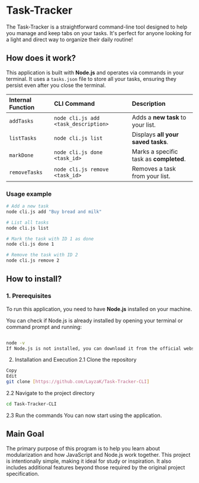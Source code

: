 # Task-Tracker
The Task-Tracker is a straightforward command-line tool designed to help you manage and keep tabs on your tasks. It's perfect for anyone looking for a light and direct way to organize their daily routine!

## How does it work? ## 
This application is built with **Node.js** and operates via commands in your terminal. It uses a `tasks.json` file to store all your tasks, ensuring they persist even after you close the terminal.

| Internal Function | CLI Command                    | Description                                                 |
| :---------------- | :----------------------------- | :---------------------------------------------------------- |
| `addTasks`        | `node cli.js add <task_description>` | Adds a **new task** to your list.                           |
| `listTasks`       | `node cli.js list`             | Displays **all your saved tasks**.                          |
| `markDone`        | `node cli.js done <task_id>`   | Marks a specific task as **completed**.                     |
| `removeTasks`     | `node cli.js remove <task_id>` | Removes a task from your list.                              |

### Usage example ###
```bash
# Add a new task
node cli.js add "Buy bread and milk"

# List all tasks
node cli.js list

# Mark the task with ID 1 as done
node cli.js done 1

# Remove the task with ID 2
node cli.js remove 2
```
## How to install? ##
### 1. Prerequisites
To run this application, you need to have **Node.js** installed on your machine.  

You can check if Node.js is already installed by opening your terminal or command prompt and running:

```bash

node -v
If Node.js is not installed, you can download it from the official website.
````
2. Installation and Execution
2.1 Clone the repository
```bash
Copy
Edit
git clone [https://github.com/LayzaK/Task-Tracker-CLI]
```
2.2 Navigate to the project directory
```bash
cd Task-Tracker-CLI
```
2.3 Run the commands
You can now start using the application. 


## Main Goal ##
The primary purpose of this program is to help you learn about modularization and how JavaScript and Node.js work together. This project is intentionally simple, making it ideal for study or inspiration. It also includes additional features beyond those required by the original project specification.

